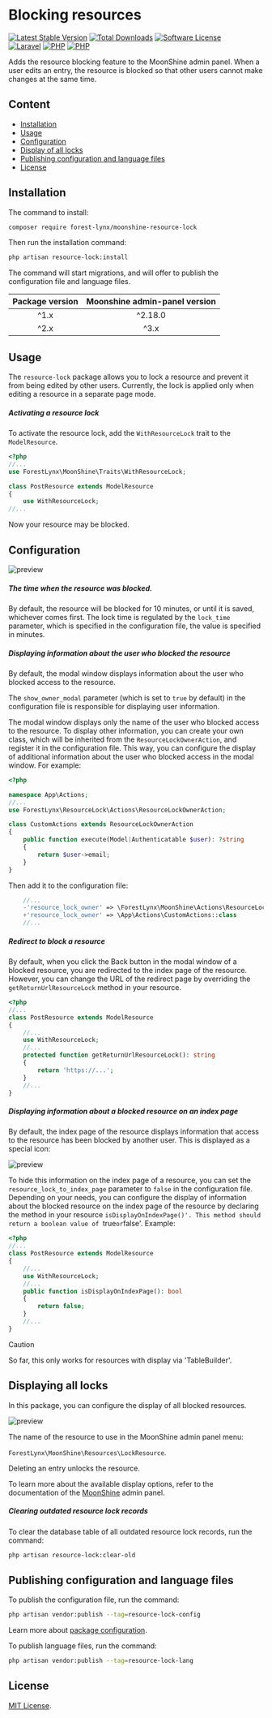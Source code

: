 # Blocking resources
[![Latest Stable Version](https://img.shields.io/packagist/v/forest-lynx/moonshine-resource-lock)](https://github.com/forest-lynx/moonshine-resource-lock)
[![Total Downloads](https://img.shields.io/packagist/dt/forest-lynx/moonshine-resource-lock)](https://github.com/forest-lynx/moonshine-resource-lock) 
[![Software License](https://img.shields.io/badge/license-MIT-brightgreen.svg)](LICENSE)\
[![Laravel](https://img.shields.io/badge/Laravel-11+-FF2D20?style=for-the-badge&logo=laravel)](Laravel) 
[![PHP](https://img.shields.io/badge/PHP-8.2+-777BB4?style=for-the-badge&logo=php)](PHP) 
[![PHP](https://img.shields.io/badge/Moonshine-2.18+-1B253B?style=for-the-badge)](https://github.com/moonshine-software/moonshine)

Adds the resource blocking feature to the MoonShine admin panel. When a user edits an entry, the resource is blocked so that other users cannot make changes at the same time.
## Content
* [Installation](#installation)
* [Usage](#usage)
* [Configuration](#configuration)
* [Display of all locks](#display-of-all-locks)
* [Publishing configuration and language files](#publishing-configuration-and-language-files)
* [License](#license)

## Installation
The command to install:
```bash
composer require forest-lynx/moonshine-resource-lock
```
Then run the installation command:
```bash
php artisan resource-lock:install
```
The command will start migrations, and will offer to publish the configuration file and language files.

|Package version | Moonshine admin-panel version |
|:---:|:---:|
| ^1.x | ^2.18.0 |
| ^2.x | ^3.x |
## Usage
The `resource-lock` package allows you to lock a resource and prevent it from being edited by other users. Currently, the lock is applied only when editing a resource in a separate page mode.

##### Activating a resource lock

To activate the resource lock, add the `WithResourceLock` trait to the `ModelResource`.

```php
<?php
//...
use ForestLynx\MoonShine\Traits\WithResourceLock;

class PostResource extends ModelResource
{
    use WithResourceLock;
//...
```
Now your resource may be blocked.
## Configuration

![preview](../screenshots/lock.png)

##### The time when the resource was blocked.
By default, the resource will be blocked for 10 minutes, or until it is saved, whichever comes first.
The lock time is regulated by the `lock_time` parameter, which is specified in the configuration file, the value is specified in minutes.

##### Displaying information about the user who blocked the resource

By default, the modal window displays information about the user who blocked access to the resource.

The `show_owner_modal` parameter (which is set to `true` by default) in the configuration file is responsible for displaying user information.

The modal window displays only the name of the user who blocked access to the resource. To display other information, you can create your own class, which will be inherited from the `ResourceLockOwnerAction`, and register it in the configuration file. This way, you can configure the display of additional information about the user who blocked access in the modal window.
For example:

```php
<?php

namespace App\Actions;
//...
use ForestLynx\ResourceLock\Actions\ResourceLockOwnerAction;

class CustomActions extends ResourceLockOwnerAction
{
    public function execute(Model|Authenticatable $user): ?string
    {
        return $user->email;
    }
}
```
Then add it to the configuration file:

```php
    //...
    -'resource_lock_owner' => \ForestLynx\MoonShine\Actions\ResourceLockOwnerAction::class
    +'resource_lock_owner' => \App\Actions\CustomActions::class
    //...
```

##### Redirect to block a resource

By default, when you click the Back button in the modal window of a blocked resource, you are redirected to the index page of the resource. However, you can change the URL of the redirect page by overriding the `getReturnUrlResourceLock` method in your resource.

```php
<?php
//...
class PostResource extends ModelResource
{
    //...
    use WithResourceLock;
    //...
    protected function getReturnUrlResourceLock(): string
    {
        return 'https://...';
    }
    //...
}
```
##### Displaying information about a blocked resource on an index page

By default, the index page of the resource displays information that access to the resource has been blocked by another user. This is displayed as a special icon:

![preview](../screenshots/indexInfo.png)

To hide this information on the index page of a resource, you can set the `resource_lock_to_index_page` parameter to `false` in the configuration file.
Depending on your needs, you can configure the display of information about the blocked resource on the index page of the resource by declaring the method in your resource `isDisplayOnIndexPage()'. This method should return a boolean value of `true` or `false'.
Example:
```php
<?php
//...
class PostResource extends ModelResource
{
    //...
    use WithResourceLock;
    //...
    public function isDisplayOnIndexPage(): bool
    {
        return false;
    }
    //...
}
```
> [!CAUTION]
> So far, this only works for resources with display via 'TableBuilder'.

## Displaying all locks
In this package, you can configure the display of all blocked resources. 

![preview](../screenshots/lockResource.png)

The name of the resource to use in the MoonShine admin panel menu: 

`ForestLynx\MoonShine\Resources\LockResource`.

Deleting an entry unlocks the resource.

To learn more about the available display options, refer to the documentation of the [MoonShine](https://moonshine-laravel.com/docs/resource/menu/menu ) admin panel.

##### Clearing outdated resource lock records
To clear the database table of all outdated resource lock records, run the command:

```bash
php artisan resource-lock:clear-old
```
## Publishing configuration and language files
To publish the configuration file, run the command:

```bash
php artisan vendor:publish --tag=resource-lock-config
```
Learn more about [package configuration](#configuration).

To publish language files, run the command:

```bash
php artisan vendor:publish --tag=resource-lock-lang
```
## License
[MIT License](LICENSE).
